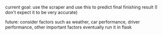 current goal: 
use the scraper and use this to predict final finishing result (I don't expect it to be very accurate)

future:
consider factors such as weather, car performance, driver performance, other important factors
eventually run it in flask

